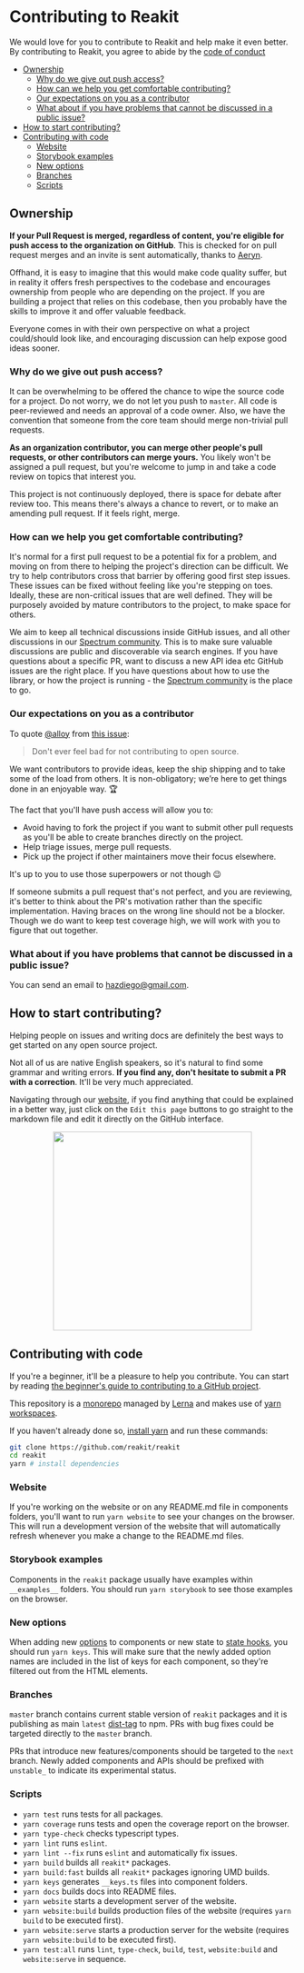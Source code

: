# Contributing to Reakit

We would love for you to contribute to Reakit and help make it even better. By contributing to Reakit, you agree to abide by the [code of conduct](https://github.com/reakit/reakit/blob/master/CODE_OF_CONDUCT.md)

- [Ownership](#ownership)
  - [Why do we give out push access?](#why-do-we-give-out-push-access)
  - [How can we help you get comfortable contributing?](#how-can-we-help-you-get-comfortable-contributing)
  - [Our expectations on you as a contributor](#our-expectations-on-you-as-a-contributor)
  - [What about if you have problems that cannot be discussed in a public issue?](#what-about-if-you-have-problems-that-cannot-be-discussed-in-a-public-issue)
- [How to start contributing?](#how-to-start-contributing)
- [Contributing with code](#contributing-with-code)
  - [Website](#website)
  - [Storybook examples](#storybook-examples)
  - [New options](#new-options)
  - [Branches](#branches)
  - [Scripts](#scripts)

## Ownership

**If your Pull Request is merged, regardless of content, you're eligible for push access to the organization on GitHub**. This is checked for on pull request merges and an invite is sent automatically, thanks to [Aeryn](https://github.com/Moya/Aeryn/).

Offhand, it is easy to imagine that this would make code quality suffer, but in reality it offers fresh perspectives to the codebase and encourages ownership from people who are depending on the project. If you are building a project that relies on this codebase, then you probably have the skills to improve it and offer valuable feedback.

Everyone comes in with their own perspective on what a project could/should look like, and encouraging discussion can help expose good ideas sooner.

### Why do we give out push access?

It can be overwhelming to be offered the chance to wipe the source code for a project. Do not worry, we do not let you push to `master`. All code is peer-reviewed and needs an approval of a code owner. Also, we have the convention that someone from the core team should merge non-trivial pull requests.

**As an organization contributor, you can merge other people's pull requests, or other contributors can merge yours.** You likely won't be assigned a pull request, but you're welcome to jump in and take a code review on topics that interest you.

This project is not continuously deployed, there is space for debate after review too. This means there's always a chance to revert, or to make an amending pull request. If it feels right, merge.

### How can we help you get comfortable contributing?
It's normal for a first pull request to be a potential fix for a problem, and moving on from there to helping the project's direction can be difficult. We try to help contributors cross that barrier by offering good first step issues. These issues can be fixed without feeling like you're stepping on toes. Ideally, these are non-critical issues that are well defined. They will be purposely avoided by mature contributors to the project, to make space for others.

We aim to keep all technical discussions inside GitHub issues, and all other discussions in our [Spectrum community](https://spectrum.chat/reakit). This is to make sure valuable discussions are public and discoverable via search engines. If you have questions about a specific PR, want to discuss a new API idea etc GitHub issues are the right place. If you have questions about how to use the library, or how the project is running - the [Spectrum community](https://spectrum.chat/reakit) is the place to go.

### Our expectations on you as a contributor

To quote [@alloy](https://github.com/alloy) from [this issue](https://github.com/Moya/Moya/issues/135):

> Don't ever feel bad for not contributing to open source.

We want contributors to provide ideas, keep the ship shipping and to take some of the load from others. It is non-obligatory; we’re here to get things done in an enjoyable way. :trophy:

The fact that you'll have push access will allow you to:

* Avoid having to fork the project if you want to submit other pull requests as you'll be able to create branches directly on the project.
* Help triage issues, merge pull requests.
* Pick up the project if other maintainers move their focus elsewhere.

It's up to you to use those superpowers or not though 😉

If someone submits a pull request that's not perfect, and you are reviewing, it's better to think about the PR's motivation rather than the specific implementation. Having braces on the wrong line should not be a blocker. Though we do want to keep test coverage high, we will work with you to figure that out together.

### What about if you have problems that cannot be discussed in a public issue?

You can send an email to hazdiego@gmail.com.

## How to start contributing?

Helping people on issues and writing docs are definitely the best ways to get started on any open source project.

Not all of us are native English speakers, so it's natural to find some grammar and writing errors. **If you find any, don't hesitate to submit a PR with a correction**. It'll be very much appreciated.

Navigating through our [website](https://reakit.io), if you find anything that could be explained in a better way, just click on the `Edit this page` buttons to go straight to the markdown file and edit it directly on the GitHub interface.

<p align="center">
<img src="https://user-images.githubusercontent.com/3068563/42471092-e93d149c-8392-11e8-8fa9-ef93715de6f1.png" width="350">
</p>

## Contributing with code

If you're a beginner, it'll be a pleasure to help you contribute. You can start by reading [the beginner's guide to contributing to a GitHub project](https://akrabat.com/the-beginners-guide-to-contributing-to-a-github-project/).

This repository is a [monorepo](https://github.com/babel/babel/blob/master/doc/design/monorepo.md) managed by [Lerna](https://github.com/lerna/lerna) and makes use of [yarn workspaces](https://yarnpkg.com/lang/en/docs/cli/workspaces/).

If you haven't already done so, [install yarn](https://yarnpkg.com/en/docs/install) and run these commands:

```sh
git clone https://github.com/reakit/reakit
cd reakit
yarn # install dependencies
```

### Website

If you're working on the website or on any README.md file in components folders, you'll want to run `yarn website` to see your changes on the browser. This will run a development version of the website that will automatically refresh whenever you make a change to the README.md files.

### Storybook examples

Components in the `reakit` package usually have examples within `__examples__` folders. You should run `yarn storybook` to see those examples on the browser.

### New options

When adding new [options](https://reakit.io/docs/basic-concepts/#options) to components or new state to [state hooks](https://reakit.io/docs/basic-concepts/#state-hooks), you should run `yarn keys`. This will make sure that the newly added option names are included in the list of keys for each component, so they're filtered out from the HTML elements.

### Branches

`master` branch contains current stable version of `reakit` packages and it is publishing as main `latest` [dist-tag](https://docs.npmjs.com/cli/dist-tag) to npm. PRs with bug fixes could be targeted directly to the `master` branch.

PRs that introduce new features/components should be targeted to the `next` branch. Newly added components and APIs should be prefixed with `unstable_` to indicate its experimental status.

### Scripts

- `yarn test` runs tests for all packages.
- `yarn coverage` runs tests and open the coverage report on the browser.
- `yarn type-check` checks typescript types.
- `yarn lint` runs `eslint`.
- `yarn lint --fix` runs `eslint` and automatically fix issues.
- `yarn build` builds all `reakit*` packages.
- `yarn build:fast` builds all `reakit*` packages ignoring UMD builds.
- `yarn keys` generates `__keys.ts` files into component folders.
- `yarn docs` builds docs into README files.
- `yarn website` starts a development server of the website.
- `yarn website:build` builds production files of the website (requires `yarn build` to be executed first).
- `yarn website:serve` starts a production server for the website (requires `yarn website:build` to be executed first).
- `yarn test:all` runs `lint`, `type-check`, `build`, `test`, `website:build` and `website:serve` in sequence.
